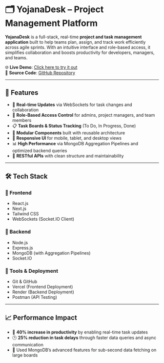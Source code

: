 # 🗂️ YojanaDesk – Project Management Platform

**YojanaDesk** is a full-stack, real-time **project and task management application** built to help teams plan, assign, and track work efficiently across agile sprints. With an intuitive interface and role-based access, it simplifies collaboration and boosts productivity for developers, managers, and teams.

🌐 **Live Demo**: [Click here to try it out](https://project-management-tool-two-jet.vercel.app/)  
📂 **Source Code**: [GitHub Repository](https://github.com/amulyabhardwaj007/YojanaDesk)

---

## 🚀 Features

- 🔄 **Real-time Updates** via WebSockets for task changes and collaboration
- 👤 **Role-Based Access Control** for admins, project managers, and team members
- 📋 **Task Boards & Status Tracking** (To Do, In Progress, Done)
- 🧩 **Modular Components** built with reusable architecture
- 📱 **Responsive UI** for mobile, tablet, and desktop views
- 📊 **High Performance** via MongoDB Aggregation Pipelines and optimized backend queries
- 📡 **RESTful APIs** with clean structure and maintainability

---

## 🛠️ Tech Stack

### 🔹 Frontend
- React.js
- Next.js
- Tailwind CSS
- WebSockets (Socket.IO Client)

### 🔹 Backend
- Node.js
- Express.js
- MongoDB (with Aggregation Pipelines)
- Socket.IO

### 🔹 Tools & Deployment
- Git & GitHub
- Vercel (Frontend Deployment)
- Render (Backend Deployment)
- Postman (API Testing)

---

## 📈 Performance Impact

- 🚀 **40% increase in productivity** by enabling real-time task updates
- 🕒 **25% reduction in task delays** through faster data queries and async communication
- 🧠 Used MongoDB’s advanced features for sub-second data fetching on large boards
